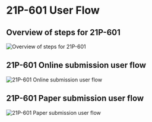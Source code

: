 # 21P-601 User Flow

## Overview of steps for 21P-601

![Overview of steps for 21P-601]()

## 21P-601 Online submission user flow

![21P-601 Online submission user flow]()

## 21P-601 Paper submission user flow

![21P-601 Paper submission user flow]()